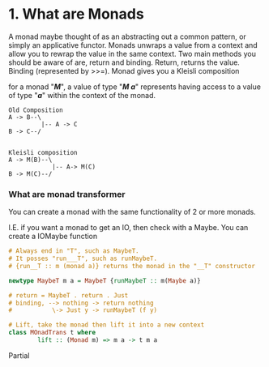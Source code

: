 # 1. What are Monads

A monad maybe thought of as an abstracting out a common pattern, or simply an applicative functor. Monads unwraps a value from a context and allow you to rewrap the value in the same context. Two main methods you should be aware of are, return and binding. Return, returns the value. Binding (represented by >>=). Monad gives you a Kleisli composition

for a monad "***M***", a value of type "***M a***" represents having access to a value of type "***a***" within the context of the monad.

```
Old Composition
A -> B--\
         |-- A -> C
B -> C--/


Kleisli composition
A -> M(B)--\
            |-- A-> M(C)
B -> M(C)--/
```


### What are monad transformer
You can create a monad with the same functionality of 2 or more monads. 

I.E. if you want a monad to get an IO, then check with a Maybe. You can create a IOMaybe function 

```Haskell
# Always end in "T", such as MaybeT.
# It posses "run___T", such as runMaybeT.
# {run__T :: m (monad a)} returns the monad in the "__T" constructor

newtype MaybeT m a = MaybeT {runMaybeT :: m(Maybe a)}

# return = MaybeT . return . Just
# binding, --> nothing -> return nothing
#           \-> Just y -> runMaybeT (f y)

# Lift, take the monad then lift it into a new context
class MOnadTrans t where
        lift :: (Monad m) => m a -> t m a 
```

Partial 






